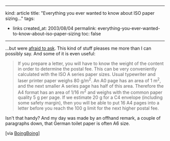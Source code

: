 -----
kind: article
title: "Everything you ever wanted to know about ISO paper sizing&#8230;"
tags:
- links
created_at: 2003/08/04
permalink: everything-you-ever-wanted-to-know-about-iso-paper-sizing
toc: false
-----

<p>...but were <a href="http://www.cl.cam.ac.uk/%7Emgk25/iso-paper.html" title="A4 Paper">afraid to ask</a>. This kind of stuff pleases me more than I can possibly say. And some of it is even useful:</p>

<blockquote cite="http://www.cl.cam.ac.uk/%7Emgk25/iso-paper.html">
<p>
If you prepare a letter, you will have to know the weight of the content in order to determine the postal fee. This can be very conveniently calculated with the ISO A series paper sizes. Usual typewriter and laser printer paper weighs 80 g/m<sup>2</sup>. An A0 page has an area of 1 m<sup>2</sup>, and the next smaller A series page has half of this area. Therefore the A4 format has an area of 1/16 m<sup>2</sup> and weighs with the common paper quality 5 g per page. If we estimate 20 g for a C4 envelope (including some safety margin), then you will be able to put 16 A4 pages into a letter before you reach the 100 g limit for the next higher postal fee.
</p>
</blockquote>

<p>Isn't that handy? And my day was made by an offhand remark, a couple of paragraphs down,  that German toilet paper is often A6 size.</p>

<p>[via <a href="http://boingboing.net/">BoingBoing</a>]</p>


